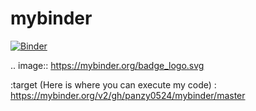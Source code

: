 # mybinder
[![Binder](https://mybinder.org/badge_logo.svg)](https://mybinder.org/v2/gh/panzy0524/mybinder/master)

.. image:: https://mybinder.org/badge_logo.svg

:target (Here is where you can execute my code) : https://mybinder.org/v2/gh/panzy0524/mybinder/master